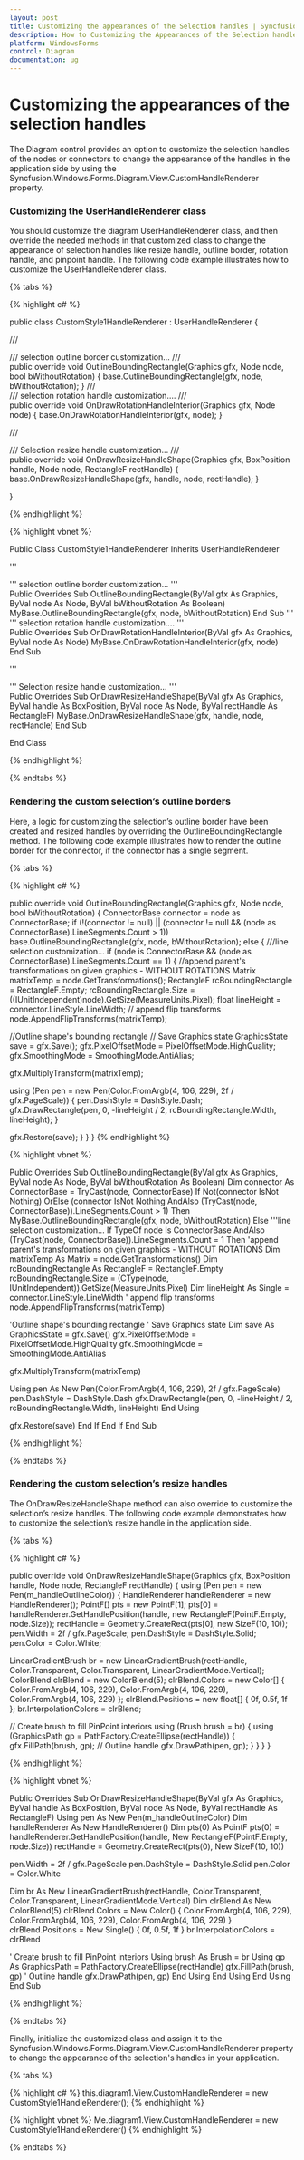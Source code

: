 ```yaml
---
layout: post
title: Customizing the appearances of the Selection handles | Syncfusion®
description: How to Customizing the Appearances of the Selection handles
platform: WindowsForms
control: Diagram
documentation: ug
---
```


# Customizing the appearances of the selection handles

The Diagram control provides an option to customize the selection handles of the nodes or connectors to change the appearance of the handles in the application side by using the Syncfusion.Windows.Forms.Diagram.View.CustomHandleRenderer property.

### Customizing the UserHandleRenderer class

You should customize the diagram UserHandleRenderer class, and then override the needed methods in that customized class to change the appearance of selection handles like resize handle, outline border, rotation handle, and pinpoint handle.
The following code example illustrates how to customize the UserHandleRenderer class.
 
{% tabs %}

{% highlight c# %}

public class CustomStyle1HandleRenderer : UserHandleRenderer
{

/// <summary>
/// selection outline border customization...
/// </summary>
public override void OutlineBoundingRectangle(Graphics gfx, Node node, bool bWithoutRotation)
{
base.OutlineBoundingRectangle(gfx, node, bWithoutRotation);
}
/// <summary>
/// selection rotation handle customization....
/// </summary>
public override void OnDrawRotationHandleInterior(Graphics gfx, Node node)
{
base.OnDrawRotationHandleInterior(gfx, node);
}

/// <summary>
/// Selection resize handle customization...
/// </summary>
public override void OnDrawResizeHandleShape(Graphics gfx, BoxPosition handle, Node node, RectangleF rectHandle)
{
base.OnDrawResizeHandleShape(gfx, handle, node, rectHandle);
}

}

{% endhighlight %}

{% highlight vbnet %}

Public Class CustomStyle1HandleRenderer
Inherits UserHandleRenderer

''' <summary>
''' selection outline border customization...
''' </summary>
Public Overrides Sub OutlineBoundingRectangle(ByVal gfx As Graphics, ByVal node As Node, ByVal bWithoutRotation As Boolean)
MyBase.OutlineBoundingRectangle(gfx, node, bWithoutRotation)
End Sub
''' <summary>
''' selection rotation handle customization....
''' </summary>
Public Overrides Sub OnDrawRotationHandleInterior(ByVal gfx As Graphics, ByVal node As Node)
MyBase.OnDrawRotationHandleInterior(gfx, node)
End Sub

''' <summary>
''' Selection resize handle customization...
''' </summary>
Public Overrides Sub OnDrawResizeHandleShape(ByVal gfx As Graphics, ByVal handle As BoxPosition, ByVal node As Node, ByVal rectHandle As RectangleF)
MyBase.OnDrawResizeHandleShape(gfx, handle, node, rectHandle)
End Sub

End Class
	
{% endhighlight %}

{% endtabs %}

### Rendering the custom selection’s outline borders

Here, a logic for customizing the selection’s outline border have been created and resized handles by overriding the OutlineBoundingRectangle method. The following code example illustrates how to render the outline border for the connector, if the connector has a single segment.

{% tabs %}

{% highlight c# %}

public override void OutlineBoundingRectangle(Graphics gfx, Node node, bool bWithoutRotation)
{
ConnectorBase connector = node as ConnectorBase;
if (!(connector != null) || (connector != null && (node as ConnectorBase).LineSegments.Count > 1))
base.OutlineBoundingRectangle(gfx, node, bWithoutRotation);
else
{
///line selection customization...
if (node is ConnectorBase && (node as ConnectorBase).LineSegments.Count == 1)
{
//append parent's transformations on given graphics - WITHOUT ROTATIONS
Matrix matrixTemp = node.GetTransformations();
RectangleF rcBoundingRectangle = RectangleF.Empty;
rcBoundingRectangle.Size = ((IUnitIndependent)node).GetSize(MeasureUnits.Pixel);
float lineHeight = connector.LineStyle.LineWidth;
// append flip transforms
node.AppendFlipTransforms(matrixTemp);

//Outline shape's bounding rectangle
// Save Graphics state
GraphicsState save = gfx.Save();
gfx.PixelOffsetMode = PixelOffsetMode.HighQuality;
gfx.SmoothingMode = SmoothingMode.AntiAlias;

gfx.MultiplyTransform(matrixTemp);

using (Pen pen = new Pen(Color.FromArgb(4, 106, 229), 2f / gfx.PageScale))
{
pen.DashStyle = DashStyle.Dash;
gfx.DrawRectangle(pen, 0, -lineHeight / 2, rcBoundingRectangle.Width, lineHeight);
}

gfx.Restore(save);
}
}
}
{% endhighlight %}

{% highlight vbnet %}

Public Overrides Sub OutlineBoundingRectangle(ByVal gfx As Graphics, ByVal node As Node, ByVal bWithoutRotation As Boolean)
Dim connector As ConnectorBase = TryCast(node, ConnectorBase)
If Not(connector IsNot Nothing) OrElse (connector IsNot Nothing AndAlso (TryCast(node, ConnectorBase)).LineSegments.Count > 1) Then
MyBase.OutlineBoundingRectangle(gfx, node, bWithoutRotation)
Else
'''line selection customization...
If TypeOf node Is ConnectorBase AndAlso (TryCast(node, ConnectorBase)).LineSegments.Count = 1 Then
'append parent's transformations on given graphics - WITHOUT ROTATIONS
Dim matrixTemp As Matrix = node.GetTransformations()
Dim rcBoundingRectangle As RectangleF = RectangleF.Empty
rcBoundingRectangle.Size = (CType(node, IUnitIndependent)).GetSize(MeasureUnits.Pixel)
Dim lineHeight As Single = connector.LineStyle.LineWidth
' append flip transforms
node.AppendFlipTransforms(matrixTemp)

'Outline shape's bounding rectangle
' Save Graphics state
Dim save As GraphicsState = gfx.Save()
gfx.PixelOffsetMode = PixelOffsetMode.HighQuality
gfx.SmoothingMode = SmoothingMode.AntiAlias

gfx.MultiplyTransform(matrixTemp)

Using pen As New Pen(Color.FromArgb(4, 106, 229), 2f / gfx.PageScale)
pen.DashStyle = DashStyle.Dash
gfx.DrawRectangle(pen, 0, -lineHeight / 2, rcBoundingRectangle.Width, lineHeight)
End Using

gfx.Restore(save)
End If
End If
End Sub

{% endhighlight %}

{% endtabs %}

### Rendering the custom selection’s resize handles

The OnDrawResizeHandleShape method can also override to customize the selection’s resize handles. The following code example demonstrates how to customize the selection’s resize handle in the application side.

{% tabs %}

{% highlight c# %}

public override void OnDrawResizeHandleShape(Graphics gfx, BoxPosition handle, Node node, RectangleF rectHandle)
{
using (Pen pen = new Pen(m_handleOutlineColor))
{
HandleRenderer handleRenderer = new HandleRenderer();
PointF[] pts = new PointF[1];
pts[0] = handleRenderer.GetHandlePosition(handle, new RectangleF(PointF.Empty, node.Size));
rectHandle = Geometry.CreateRect(pts[0], new SizeF(10, 10));
pen.Width = 2f / gfx.PageScale;
pen.DashStyle = DashStyle.Solid;
pen.Color = Color.White;

LinearGradientBrush br = new LinearGradientBrush(rectHandle, Color.Transparent, Color.Transparent, LinearGradientMode.Vertical);
ColorBlend clrBlend = new ColorBlend(5);
clrBlend.Colors = new Color[] { Color.FromArgb(4, 106, 229), Color.FromArgb(4, 106, 229), Color.FromArgb(4, 106, 229) };
clrBlend.Positions = new float[] { 0f, 0.5f, 1f };
br.InterpolationColors = clrBlend;

// Create brush to fill PinPoint interiors
using (Brush brush = br)
{
using (GraphicsPath gp = PathFactory.CreateEllipse(rectHandle))
{
gfx.FillPath(brush, gp);
// Outline handle
gfx.DrawPath(pen, gp);
}
}
}
}

{% endhighlight %}

{% highlight vbnet %}

Public Overrides Sub OnDrawResizeHandleShape(ByVal gfx As Graphics, ByVal handle As BoxPosition, ByVal node As Node, ByVal rectHandle As RectangleF)
Using pen As New Pen(m_handleOutlineColor)
Dim handleRenderer As New HandleRenderer()
Dim pts(0) As PointF
pts(0) = handleRenderer.GetHandlePosition(handle, New RectangleF(PointF.Empty, node.Size))
rectHandle = Geometry.CreateRect(pts(0), New SizeF(10, 10))

pen.Width = 2f / gfx.PageScale
pen.DashStyle = DashStyle.Solid
pen.Color = Color.White

Dim br As New LinearGradientBrush(rectHandle, Color.Transparent, Color.Transparent, LinearGradientMode.Vertical)
Dim clrBlend As New ColorBlend(5)
clrBlend.Colors = New Color() { Color.FromArgb(4, 106, 229), Color.FromArgb(4, 106, 229), Color.FromArgb(4, 106, 229) }
clrBlend.Positions = New Single() { 0f, 0.5f, 1f }
br.InterpolationColors = clrBlend

' Create brush to fill PinPoint interiors
Using brush As Brush = br
Using gp As GraphicsPath = PathFactory.CreateEllipse(rectHandle)
gfx.FillPath(brush, gp)
' Outline handle
gfx.DrawPath(pen, gp)
End Using
End Using
End Using
End Sub

{% endhighlight %}

{% endtabs %}


Finally, initialize the customized class and assign it to the Syncfusion.Windows.Forms.Diagram.View.CustomHandleRenderer property to change the appearance of the selection's handles in your application.

{% tabs %}

{% highlight c# %}
this.diagram1.View.CustomHandleRenderer = new CustomStyle1HandleRenderer();
{% endhighlight %}

{% highlight vbnet %}
Me.diagram1.View.CustomHandleRenderer = new CustomStyle1HandleRenderer()
{% endhighlight %}

{% endtabs %}